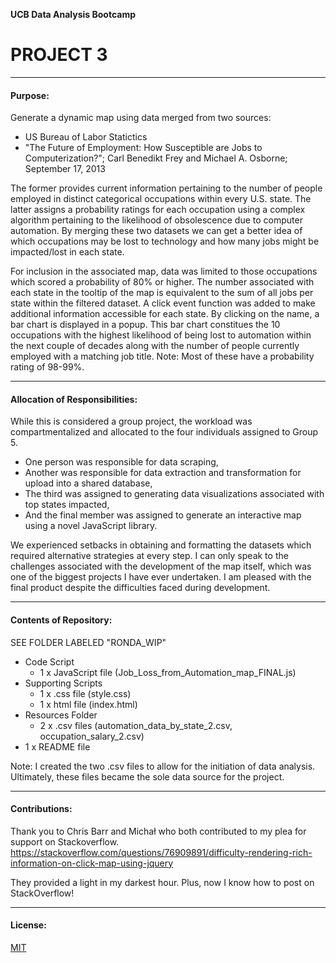
**UCB Data Analysis Bootcamp**
# PROJECT 3

---------------
#### Purpose:
Generate a dynamic map using data merged from two sources:
- US Bureau of Labor Statictics
- "The Future of Employment: How Susceptible are Jobs to Computerization?"; Carl Benedikt Frey and Michael A. Osborne; September 17, 2013

The former provides current information pertaining to the number of people employed in distinct categorical occupations within every U.S. state.  The latter assigns a probability ratings for each occupation using a complex algorithm pertaining to the likelihood of obsolescence due to computer automation. By merging these two datasets we can get a better idea of which occupations may be lost to technology and how many jobs might be impacted/lost in each state.

For inclusion in the associated map, data was limited to those occupations which scored a probability of 80% or higher. The number associated with each state in the tooltip of the map is equivalent to the sum of all jobs per state within the filtered dataset.  A click event function was added to make additional information accessible for each state.  By clicking on the name, a bar chart is displayed in a popup.  This bar chart constitues the 10 occupations with the highest likelihood of being lost to automation within the next couple of decades along with the number of people currently employed with a matching job title.  Note:  Most of these have a probability rating of 98-99%.  

---------------
#### Allocation of Responsibilities:
While this is considered a group project, the workload was compartmentalized and allocated to the four individuals assigned to Group 5.
- One person was responsible for data scraping,
- Another was responsible for data extraction and transformation for upload into a shared database,
- The third was assigned to generating data visualizations associated with top states impacted,
- And the final member was assigned to generate an interactive map using a novel JavaScript library.

We experienced setbacks in obtaining and formatting the datasets which required alternative strategies at every step.  I can only speak to the challenges associated with the development of the map itself, which was one of the biggest projects I have ever undertaken.  I am pleased with the final product despite the difficulties faced during development.

--------------
#### Contents of Repository:  
SEE FOLDER LABELED "RONDA_WIP"
- Code Script
  - 1 x JavaScript file (Job_Loss_from_Automation_map_FINAL.js)
- Supporting Scripts
  - 1 x .css file (style.css)
  - 1 x html file (index.html)
- Resources Folder
  - 2 x .csv files (automation_data_by_state_2.csv, occupation_salary_2.csv)
- 1 x README file

Note:  I created the two .csv files to allow for the initiation of data analysis. Ultimately, these files became the sole data source for the project.

-------------------
#### Contributions:  
Thank you to Chris Barr and Michał who both contributed to my plea for support on Stackoverflow.
https://stackoverflow.com/questions/76909891/difficulty-rendering-rich-information-on-click-map-using-jquery

They provided a light in my darkest hour.  Plus, now I know how to post on StackOverflow!

------------------
#### License:
[MIT](https://choosealicense.com/licenses/mit/)
